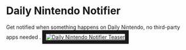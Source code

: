 # Daily Nintendo Notifier
Get notified when something happens on Daily Nintendo, no third-party apps needed
.
<a href="https://player.vimeo.com/video/253140176?autoplay=1&byline=0&portrait=0" target="_blank"><img src="https://i.imgur.com/RUPgYFt.png" 
alt="Daily Nintendo Notifier Teaser" border="10" /></a>

